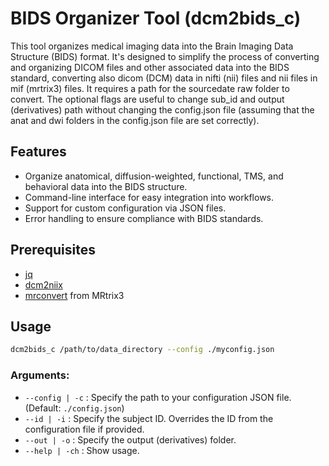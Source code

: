 # BIDS Organizer Tool (dcm2bids_c)

This tool organizes medical imaging data into the Brain Imaging Data Structure (BIDS) format. It's designed to simplify the process of converting and organizing DICOM files and other associated data into the BIDS standard, converting also dicom (DCM) data in nifti (nii) files and nii files in mif (mrtrix3) files. 
It requires a path for the sourcedate raw folder to convert. The optional flags are useful to change sub_id and output (derivatives) path without changing the config.json file (assuming that the anat and dwi folders in the config.json file are set correctly).

## Features

- Organize anatomical, diffusion-weighted, functional, TMS, and behavioral data into the BIDS structure.
- Command-line interface for easy integration into workflows.
- Support for custom configuration via JSON files.
- Error handling to ensure compliance with BIDS standards.

## Prerequisites

- [jq](https://stedolan.github.io/jq/)
- [dcm2niix](https://github.com/rordenlab/dcm2niix)
- [mrconvert](https://mrtrix.readthedocs.io/en/latest/reference/commands/mrconvert.html) from MRtrix3

## Usage

```bash
dcm2bids_c /path/to/data_directory --config ./myconfig.json
```

### Arguments:

- `--config | -c` : Specify the path to your configuration JSON file. (Default: `./config.json`)
- `--id | -i` : Specify the subject ID. Overrides the ID from the configuration file if provided.
- `--out | -o` : Specify the output (derivatives) folder.
- `--help | -ch` : Show usage.
